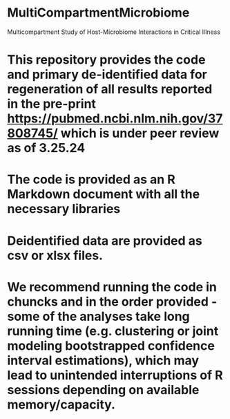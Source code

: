 # MultiCompartmentMicrobiome
Multicompartment Study of Host-Microbiome Interactions in Critical Illness

# This repository provides the code and primary de-identified data for regeneration of all results reported in the pre-print https://pubmed.ncbi.nlm.nih.gov/37808745/ which is under peer review as of 3.25.24

# The code is provided as an R Markdown document with all the necessary libraries
# Deidentified data are provided as csv or xlsx files. 
# We recommend running the code in chuncks and in the order provided - some of the analyses take long running time (e.g. clustering or joint modeling bootstrapped confidence interval estimations), which may lead to unintended interruptions of R sessions depending on available memory/capacity. 

